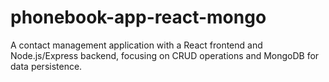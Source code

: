 # phonebook-app-react-mongo
A contact management application with a React frontend and Node.js/Express backend, focusing on CRUD operations and MongoDB for data persistence.
